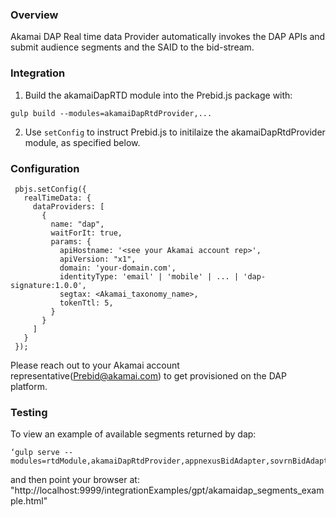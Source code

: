 ### Overview

 Akamai DAP Real time data Provider automatically invokes the DAP APIs and submit audience segments and the SAID to the bid-stream.

### Integration

 1) Build the akamaiDapRTD module into the Prebid.js package with:

 ```
 gulp build --modules=akamaiDapRtdProvider,...
 ```

 2) Use `setConfig` to instruct Prebid.js to initilaize the akamaiDapRtdProvider module, as specified below.

### Configuration

```
 pbjs.setConfig({
   realTimeData: {
     dataProviders: [
       {
         name: "dap",
         waitForIt: true,
         params: {
           apiHostname: '<see your Akamai account rep>',
           apiVersion: "x1",
           domain: 'your-domain.com',
           identityType: 'email' | 'mobile' | ... | 'dap-signature:1.0.0',
           segtax: <Akamai_taxonomy_name>,
           tokenTtl: 5,
         }
       }
     ]
   }
 });
 ```

Please reach out to your Akamai account representative(Prebid@akamai.com) to get provisioned on the DAP platform.


### Testing
To view an example of available segments returned by dap:
```
‘gulp serve --modules=rtdModule,akamaiDapRtdProvider,appnexusBidAdapter,sovrnBidAdapter’
```
and then point your browser at:
"http://localhost:9999/integrationExamples/gpt/akamaidap_segments_example.html"
